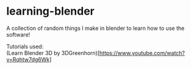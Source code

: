 # learning-blender  

A collection of random things I make in blender to learn how to use the software!  

Tutorials used:  
(Learn Blender 3D by 3DGreenhorn)[https://www.youtube.com/watch?v=Rqhtw7dg6Wk]  

